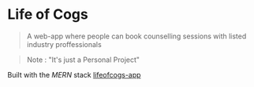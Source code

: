 # Life of Cogs

> A web-app where people can book counselling sessions with listed industry proffessionals

> Note : "It's just a Personal Project"

Built with the *MERN* stack
[lifeofcogs-app](https://cogsprojectapp.herokuapp.com/)
